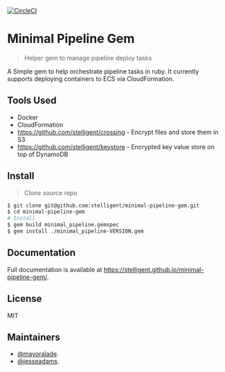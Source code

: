 [![CircleCI](https://circleci.com/gh/stelligent/minimal-pipeline-gem.svg?style=svg)](https://circleci.com/gh/stelligent/minimal-pipeline-gem)

# Minimal Pipeline Gem

> Helper gem to manage pipeline deploy tasks

A Simple gem to help orchestrate pipeline tasks in ruby. It currently supports deploying containers to ECS via CloudFormation.

## Tools Used
* Docker
* CloudFormation
* https://github.com/stelligent/crossing - Encrypt files and store them in S3
* https://github.com/stelligent/keystore - Encrypted key value store on top of DynamoDB

## Install

> Clone source repo

```sh
$ git clone git@github.com:stelligent/minimal-pipeline-gem.git
$ cd minimal-pipeline-gem
# Install
$ gem build minimal_pipeline.gemspec
$ gem install ./minimal_pipeline-VERSION.gem
```

## Documentation

Full documentation is available at https://stelligent.github.io/minimal-pipeline-gem/.

## License

MIT

## Maintainers

* [@mayoralade](https://github.com/mayoralade).
* [@jesseadams](https://github.com/jesseadams).
